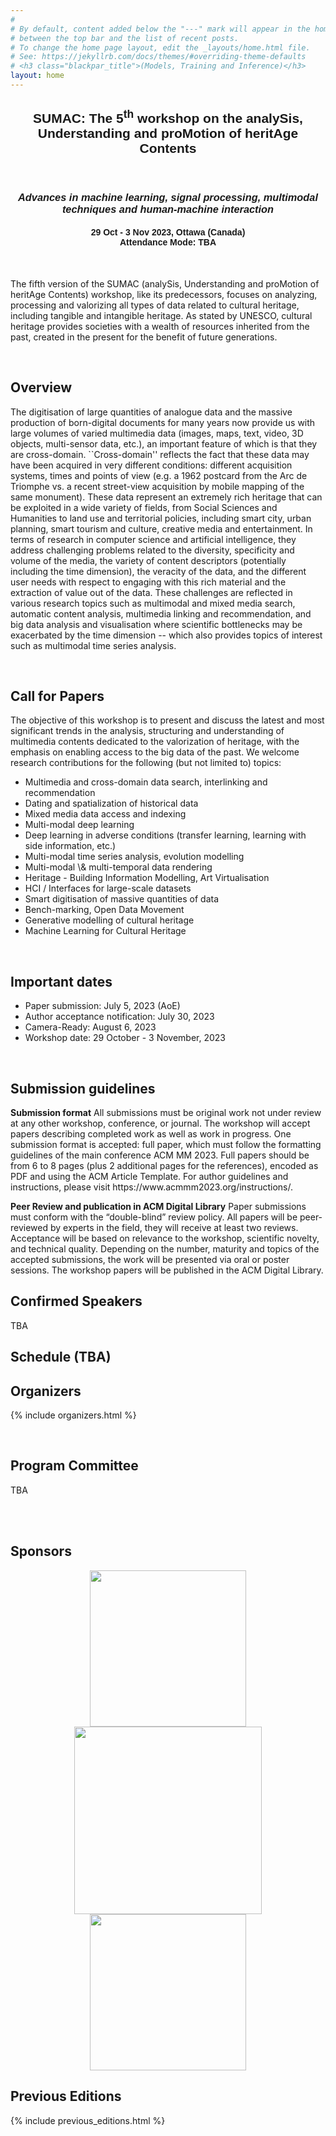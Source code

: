 ```yaml
---
#
# By default, content added below the "---" mark will appear in the home page
# between the top bar and the list of recent posts.
# To change the home page layout, edit the _layouts/home.html file.
# See: https://jekyllrb.com/docs/themes/#overriding-theme-defaults
# <h3 class="blackpar_title">(Models, Training and Inference)</h3>
layout: home
---
```

<div style="font-family: 'Source Sans Pro', sans-serif; background: url('/2023/images/maple.png') no-repeat; background-size: cover; user-select: none;">
	<center>
		<h2 class="blackpar_title" ><b>SUMAC</b>: The 5<sup>th</sup> workshop on the analySis, Understanding and proMotion of heritAge Contents</h2><br> 
		<i> <h3 class="blackpar_title"> Advances in machine learning, signal processing, multimodal techniques and human-machine interaction</h3> </i>
		<h4 class="blackpar_title">29 Oct - 3 Nov 2023, Ottawa (Canada) <br> <b>Attendance Mode: TBA</b> </h4>
			<!-- (Ballroom C) and <b>Virtual</b> </h3> -->
	</center>
</div>
<br>
<p>
The fifth version of the SUMAC (analySis, Understanding and proMotion of heritAge Contents) workshop, like its predecessors, focuses on analyzing, processing and valorizing all types of data related to cultural heritage, including tangible and intangible heritage. As stated by UNESCO, cultural heritage provides societies with a wealth of resources inherited from the past, created in the present for the benefit of future generations. 
</p>

<br>

<!--
<div class="alert alert-danger" role="alert">
  <h4>Mentoring sessions announcement</h4>
  <p>
  The deadline for submitting papers to our second version of the Efficient Natural Language and Speech Processing (ENLSP-II) workshop is 25th of September. For that we will be scheduling two mentioring online sessions to answer your questions. Please join us:
  <br>
  <ul>
	<li>Tuesday the 6th of September 2022 from 10PM to 11PM (UTC-04:00)</li>
	<li>Wednesday the 7th of September 2022 from 9AM to 10AM (UTC-04:00)</li>
	<li>Tuesday the 13th of September 2022 from 10PM to 11PM (UTC-04:00): <a href="https://welink.zhumu.com/j/134854021">link</a></li>
	<li>Wednesday the 14th of September 2022 from 9AM to 10AM (UTC-04:00): <a href="https://welink.zhumu.com/j/130263276">link</a></li>
  </ul>
  </p>
</div>

<br>
-->

<h2 class="blackpar_title" id="overview">Overview</h2>
<p>
The digitisation of large quantities of analogue data and the massive production of born-digital documents for many years now provide us with large volumes of varied multimedia data (images, maps, text, video, 3D objects, multi-sensor data, etc.), an important feature of which is that they are cross-domain. ``Cross-domain'' reflects the fact that these data may have been acquired in very different conditions: different acquisition systems, times and points of view (e.g. a 1962 postcard from the Arc de Triomphe vs. a recent street-view acquisition by mobile mapping of the same monument). These data represent an extremely rich heritage that can be exploited in a wide variety of fields, from Social Sciences and Humanities to land use and territorial policies, including smart city, urban planning, smart tourism and culture, creative media and entertainment. In terms of research in computer science and artificial intelligence, they address challenging problems related to the diversity, specificity and volume of the media, the variety of content descriptors (potentially including the time dimension), the veracity of the data, and the different user needs with respect to engaging with this rich material and the extraction of value out of the data. These challenges are reflected in various research topics such as multimodal and mixed media search, automatic content analysis, multimedia linking and recommendation, and big data analysis and visualisation where scientific bottlenecks may be exacerbated by the time dimension -- which also provides topics of interest such as multimodal time series analysis.
</p>
<br>
<!-- Call for Papers -->
<h2 class="blackpar_title" id="call_for_papers">Call for Papers</h2>
The objective of this workshop is to present and discuss the latest and most significant trends in the analysis, structuring and understanding of multimedia contents dedicated to the valorization of heritage, with the emphasis on enabling access to the big data of the past. We welcome research contributions for the following (but not limited to) topics:

<ul>
	<li>Multimedia and cross-domain data search, interlinking and recommendation</li>
	<li>Dating and spatialization of historical data</li>
	<li>Mixed media data access and indexing</li>
	<li>Multi-modal deep learning</li>
	<li>Deep learning in adverse conditions (transfer learning, learning with side information, etc.)</li>
	<li>Multi-modal time series analysis, evolution modelling </li>
	<li>Multi-modal \& multi-temporal data rendering</li>
	<li>Heritage - Building Information Modelling, Art Virtualisation</li>
	<li>HCI / Interfaces for large-scale datasets</li>
	<li>Smart digitisation of massive quantities of data</li>
	<li>Bench-marking, Open Data Movement</li>
	<li>Generative modelling of cultural heritage</li>
	<li>Machine Learning for Cultural Heritage</li>
</ul>
<br>

<h2 class="blackpar_title" id="imp_dates">Important dates</h2>
<ul> 
	<li>Paper submission: July 5, 2023 (AoE)</li>
	<li>Author acceptance notification: July 30, 2023</li>
	<li>Camera-Ready: August 6, 2023</li>
	<li>Workshop date: 29 October - 3 November, 2023</li>
</ul>
<br>

<h2 class="blackpar_title" id="submission_guide">Submission guidelines</h2>
<b>Submission format</b> All submissions must be original work not under review at any other workshop, conference, or journal. The workshop will accept papers describing completed work as well as work in progress. One submission format is accepted: full paper, which must follow the formatting guidelines of the main conference ACM MM 2023. Full papers should be from 6 to 8 pages (plus 2 additional pages for the references), encoded as PDF and using the ACM Article Template. For author guidelines and instructions, please visit https://www.acmmm2023.org/instructions/.
<br>

<b>Peer Review and publication in ACM Digital Library</b> Paper submissions must conform with the “double-blind” review policy. All papers will be peer-reviewed by experts in the field, they will receive at least two reviews. Acceptance will be based on relevance to the workshop, scientific novelty, and technical quality. Depending on the number, maturity and topics of the accepted submissions, the work will be presented via oral or poster sessions. The workshop papers will be published in the ACM Digital Library.
<br>


<!--Confirmed Speakers-->
<h2 class="blackpar_title" id="speakers">Confirmed Speakers</h2>
<p>
TBA
<!-- {% include speakers.html %} -->
</p>


<!-- Schedule -->
<h2 class="blackpar_title" id="schedule">Schedule (TBA)</h2>

<!-- Organizers -->
<h2 class="blackpar_title" id="organizers">Organizers</h2>
<p>
{% include organizers.html %}
</p>

<!-- <h2 class="blackpar_title" id="Organizers">Volunteers</h2>
<div class="row_perso">
	<div class="card_perso column_perso justify-content-center" style="margin-left:24%;">
	  <img src="/images/khalil_bibi.png" alt="Khalil Bibi" class="img_card_perso">
	  <div class="container_perso" >
		<center>
		<h6>
			<b>Khalil Bibi</b>
			<br>
			Huawei Noah's Ark Lab
		</h6>
		</center>
	  </div>
	</div>
	<div class="card_perso column_perso">
	  <img src="/images/Soheila.png" alt="Soheila Samiee" class="img_card_perso">
	  <div class="container_perso">
		<center>
		<h6>
			<b>Soheila Samiee</b>
			<br>
			BASF
		</h6>
		</center>
	  </div>
	</div>
</div> -->


<br>

<!-- Technical Committee -->
<h2 class="blackpar_title" id="program_committee">Program Committee</h2>
<p>
TBA
<!-- {% include program_committee.html %} -->
</p>
<br><br>

<h2 class="blackpar_title">Sponsors</h2>
<div class="row">
	<div class="col">
		<center>
			<img src="/2023/images/ign.png" width="250px">
		</center>
	</div>
	<div class="col">
		<center>
			<img src="/2023/images/TM-logo.png" width="300px">
		</center>
	</div>
	<div class="col">
		<center>
			<img src="/2023/images/logo_zhejiang2.png" width="250px">
		</center>
	</div>
</div>

<!-- <h2 class="blackpar_title">Gold Sponsor</h2>
<div class="row">
	<div class="col">
		<center>
			<img src="/2023/images/BASF_logo.png" width="250px">
		</center>
	</div>
	<div class="col">
		<center>
			<img src="/2023/images/rbc_logo.svg" width="250px">
		</center>
	</div>
</div> -->

<!-- Technical Committee -->
<h2 class="blackpar_title" id="previous_editions">Previous Editions</h2>
<p>
{% include previous_editions.html %}
</p>